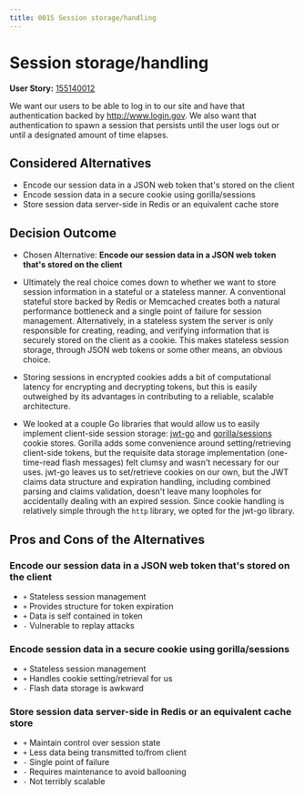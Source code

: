```yaml
---
title: 0015 Session storage/handling
---
```

# Session storage/handling

**User Story:** [155140012](https://www.pivotaltracker.com/story/show/155140012)

We want our users to be able to log in to our site and have that authentication backed by <http://www.login.gov>. We also want that authentication to spawn a session that persists until the user logs out or until a designated amount of time elapses.

## Considered Alternatives

* Encode our session data in a JSON web token that's stored on the client
* Encode session data in a secure cookie using gorilla/sessions
* Store session data server-side in Redis or an equivalent cache store

## Decision Outcome

* Chosen Alternative: **Encode our session data in a JSON web token that's stored on the client**

* Ultimately the real choice comes down to whether we want to store session information in a stateful or a stateless manner. A conventional stateful store backed by Redis or Memcached creates both a natural performance bottleneck and a single point of failure for session management. Alternatively, in a stateless system the server is only responsible for creating, reading, and verifying information that is securely stored on the client as a cookie. This makes stateless session storage, through JSON web tokens or some other means, an obvious choice.

* Storing sessions in encrypted cookies adds a bit of computational latency for encrypting and decrypting tokens, but this is easily outweighed by its advantages in contributing to a reliable, scalable architecture.

* We looked at a couple Go libraries that would allow us to easily implement client-side session storage: [jwt-go](https://github.com/dgrijalva/jwt-go) and [gorilla/sessions](https://github.com/gorilla/sessions) cookie stores. Gorilla adds some convenience around setting/retrieving client-side tokens, but the requisite data storage implementation (one-time-read flash messages) felt clumsy and wasn't necessary for our uses. jwt-go leaves us to set/retrieve cookies on our own, but the JWT claims data structure and expiration handling, including combined parsing and claims validation, doesn't leave many loopholes for accidentally dealing with an expired session. Since cookie handling is relatively simple through the `http` library, we opted for the jwt-go library.

## Pros and Cons of the Alternatives <!-- optional -->

### Encode our session data in a JSON web token that's stored on the client

* `+` Stateless session management
* `+` Provides structure for token expiration
* `+` Data is self contained in token
* `-` Vulnerable to replay attacks

### Encode session data in a secure cookie using gorilla/sessions

* `+` Stateless session management
* `+` Handles cookie setting/retrieval for us
* `-` Flash data storage is awkward

### Store session data server-side in Redis or an equivalent cache store

* `+` Maintain control over session state
* `+` Less data being transmitted to/from client
* `-` Single point of failure
* `-` Requires maintenance to avoid ballooning
* `-` Not terribly scalable
